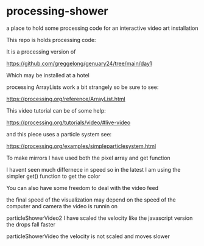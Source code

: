 # processing-shower
a place to hold some processing code for an interactive video art installation

This repo is holds processing code:

It is a processing version of 

https://github.com/greggelong/genuary24/tree/main/day1

Which may be installed at a hotel

processing ArrayLists work a bit strangely so be sure to see:

https://processing.org/reference/ArrayList.html

This video tutorial can be of some help:

https://processing.org/tutorials/video/#live-video

and this piece uses a particle system see:

https://processing.org/examples/simpleparticlesystem.html

To make mirrors I have used both the pixel array and get function

I havent seen much differnece in speed so in the latest I am using the simpler get() function to get the color

You can also have some freedom to deal with the video feed

the final speed of the visualization may depend on the speed of the computer and camera the video is runnin on

particleShowerVideo2 I have scaled the velocity like the javascript version the drops fall faster

particleShowerVideo  the velocity is not scaled and moves slower

